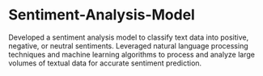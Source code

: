 # Sentiment-Analysis-Model
Developed a sentiment analysis model to classify text data into positive, negative, or neutral sentiments. Leveraged natural language processing techniques and machine learning algorithms to process and analyze large volumes of textual data for accurate sentiment prediction.
